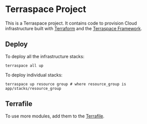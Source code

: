 # Terraspace Project

This is a Terraspace project. It contains code to provision Cloud infrastructure built with [Terraform](https://www.terraform.io/) and the [Terraspace Framework](https://terraspace.cloud/).

## Deploy

To deploy all the infrastructure stacks:

    terraspace all up

To deploy individual stacks:

    terraspace up resource group # where resource_group is app/stacks/resource_group

## Terrafile

To use more modules, add them to the [Terrafile](https://terraspace.cloud/docs/terrafile/).
